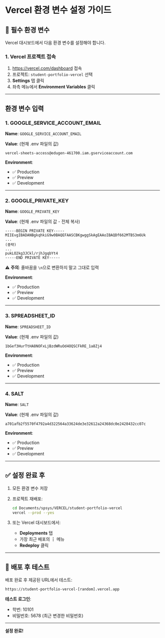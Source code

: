 # Vercel 환경 변수 설정 가이드

## 🔐 필수 환경 변수

Vercel 대시보드에서 다음 환경 변수를 설정해야 합니다.

### 1. Vercel 프로젝트 접속

1. https://vercel.com/dashboard 접속
2. 프로젝트: `student-portfolio-vercel` 선택
3. **Settings** 탭 클릭
4. 좌측 메뉴에서 **Environment Variables** 클릭

---

## 환경 변수 입력

### 1. GOOGLE_SERVICE_ACCOUNT_EMAIL

**Name**: `GOOGLE_SERVICE_ACCOUNT_EMAIL`

**Value**: (현재 .env 파일의 값)
```
vercel-sheets-access@edugen-461700.iam.gserviceaccount.com
```

**Environment**:
- ✅ Production
- ✅ Preview
- ✅ Development

---

### 2. GOOGLE_PRIVATE_KEY

**Name**: `GOOGLE_PRIVATE_KEY`

**Value**: (현재 .env 파일의 값 - 전체 복사)
```
-----BEGIN PRIVATE KEY-----
MIIEvgIBADANBgkqhkiG9w0BAQEFAASCBKgwggSkAgEAAoIBAQDf662MTBS3m6Uk
...
(중략)
...
pukLO2kg3JCkl/rjhJgqbYt4
-----END PRIVATE KEY-----
```

⚠️ **주의**: 줄바꿈을 `\n`으로 변환하지 말고 그대로 입력

**Environment**:
- ✅ Production
- ✅ Preview
- ✅ Development

---

### 3. SPREADSHEET_ID

**Name**: `SPREADSHEET_ID`

**Value**: (현재 .env 파일의 값)
```
1bGef3HurTtHA8NOFxLjBzdWRuOd4OQSCFkRE_1a8Zj4
```

**Environment**:
- ✅ Production
- ✅ Preview
- ✅ Development

---

### 4. SALT

**Name**: `SALT`

**Value**: (현재 .env 파일의 값)
```
a701afb2f5570f4792a4d322564a33624de3e32612a24368dc0e2428432cc07c
```

**Environment**:
- ✅ Production
- ✅ Preview
- ✅ Development

---

## ✅ 설정 완료 후

1. 모든 환경 변수 저장
2. 프로젝트 재배포:
   ```bash
   cd Documents/spsys/VERCEL/student-portfolio-vercel
   vercel --prod --yes
   ```

3. 또는 Vercel 대시보드에서:
   - **Deployments** 탭
   - 가장 최근 배포의 **⋮** 메뉴
   - **Redeploy** 클릭

---

## 🧪 배포 후 테스트

배포 완료 후 제공된 URL에서 테스트:

```
https://student-portfolio-vercel-[random].vercel.app
```

**테스트 로그인**:
- 학번: 10101
- 비밀번호: 5678 (최근 변경한 비밀번호)

---

**설정 완료!**
